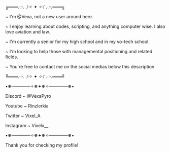 ╔═══*.·:·.☽✧    ✦    ✧☾.·:·.*═══╗


~ I'm @Vexa, not a new user around here.

~ I enjoy learning about codes, scripting, and anything computer wise. I also love aviation and law.

~ I'm currently a senior for my high school and in my vo-tech school.

~ I'm looking to help those with managemental positioning and related fields.


~ You're free to contact me on the social medias below this description


╚═══*.·:·.☽✧    ✦    ✧☾.·:·.*═══╝

•❅──────✧❅✦❅✧──────❅•

Discord ~ @VexaPyro

Youtube ~ Rinzlerkia

Twitter ~ Vixel_A

Instagram ~ Vixelx__

•❅──────✧❅✦❅✧──────❅•


Thank you for checking my profile!

